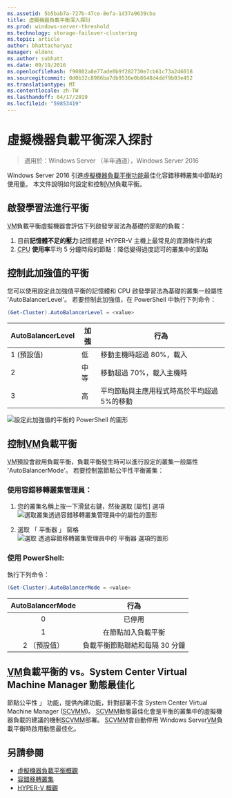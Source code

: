 ```yaml
---
ms.assetid: 5b5bab7a-727b-47ce-8efa-1d37a9639cba
title: 虛擬機器負載平衡深入探討
ms.prod: windows-server-threshold
ms.technology: storage-failover-clustering
ms.topic: article
author: bhattacharyaz
manager: eldenc
ms.author: subhatt
ms.date: 09/19/2016
ms.openlocfilehash: f90802a8e77ade0b9f282730e7cb61c73a246018
ms.sourcegitcommit: 0d0b32c8986ba7db9536e0b8648d4ddf9b03e452
ms.translationtype: MT
ms.contentlocale: zh-TW
ms.lasthandoff: 04/17/2019
ms.locfileid: "59853419"
---
```

# <a name="virtual-machine-load-balancing-deep-dive"></a>虛擬機器負載平衡深入探討

> 適用於：Windows Server （半年通道），Windows Server 2016

Windows Server 2016 引進[虛擬機器負載平衡功能](vm-load-balancing-overview.md)最佳化容錯移轉叢集中節點的使用量。 本文件說明如何設定和控制<abbr title="虛擬機器">VM</abbr>負載平衡。 

## <a id="heuristics-for-balancing"></a>啟發學習法進行平衡
<abbr title="虛擬機器">VM</abbr>負載平衡虛擬機器會評估下列啟發學習法為基礎的節點的負載：
1. 目前**記憶體不足的壓力**:記憶體是 HYPER-V 主機上最常見的資源條件約束
2. <abbr title="中央處理器">CPU</abbr> **使用率**平均 5 分鐘時段的節點：降低變得過度認可的叢集中的節點

## <a id="controlling-aggressiveness-of-balancing"></a>控制此加強值的平衡
您可以使用設定此加強值平衡的記憶體和 CPU 啟發學習法為基礎的叢集一般屬性 'AutoBalancerLevel'。 若要控制此加強值，在 PowerShell 中執行下列命令：

```PowerShell
(Get-Cluster).AutoBalancerLevel = <value>
```

| AutoBalancerLevel | 加強 | 行為 |
|-------------------|----------------|----------|
| 1 (預設值) | 低 | 移動主機時超過 80%，載入 |
| 2 | 中等 | 移動超過 70%，載入主機時 |
| 3 | 高 | 平均節點與主應用程式時高於平均超過 5%的移動 | 

![設定此加強值的平衡的 PowerShell 的圖形](media/vm-load-balancing/detailed-VM-load-balancing-1.jpg)

## <a name="controlling-abbr-titlevirtual-machinevmabbr-load-balancing"></a>控制<abbr title="虛擬機器">VM</abbr>負載平衡
<abbr title="虛擬機器">VM</abbr>預設會啟用負載平衡，負載平衡發生時可以進行設定的叢集一般屬性 'AutoBalancerMode'。 若要控制當節點公平性平衡叢集：

### <a name="using-failover-cluster-manager"></a>使用容錯移轉叢集管理員：
1. 您的叢集名稱上按一下滑鼠右鍵，然後選取 [屬性] 選項  
    ![選取叢集透過容錯移轉叢集管理員中的屬性的圖形](media/vm-load-balancing/detailed-VM-load-balancing-2.jpg)

2.  選取 「 平衡器 」 窗格  
    ![選取 透過容錯移轉叢集管理員中的 平衡器 選項的圖形](media/vm-load-balancing/detailed-VM-load-balancing-3.jpg)

### <a name="using-powershell"></a>使用 PowerShell:
執行下列命令：
```powershell
(Get-Cluster).AutoBalancerMode = <value>
```

|AutoBalancerMode |行為| 
|:----------------:|:----------:|
|0| 已停用| 
|1| 在節點加入負載平衡| 
|2 （預設值）| 負載平衡節點聯結和每隔 30 分鐘 |

## <a name="abbr-titlevirtual-machinevmabbr-load-balancing-vs-system-center-virtual-machine-manager-dynamic-optimization"></a><abbr title="虛擬機器">VM</abbr>負載平衡的 vs。System Center Virtual Machine Manager 動態最佳化
節點公平性 」 功能，提供內建功能，針對部署不含 System Center Virtual Machine Manager (<abbr title="System Center Virtual Machine Manager">SCVMM</abbr>)。 <abbr title="System Center Virtual Machine Manager">SCVMM</abbr>動態最佳化會是平衡的叢集中的虛擬機器負載的建議的機制<abbr title="System Center Virtual Machine Manager">SCVMM</abbr>部署。 <abbr title="System Center Virtual Machine Manager">SCVMM</abbr>會自動停用 Windows Server<abbr title="虛擬機器">VM</abbr>負載平衡時啟用動態最佳化。

## <a name="see-also"></a>另請參閱
* [虛擬機器負載平衡概觀](vm-load-balancing-overview.md)
* [容錯移轉叢集](failover-clustering-overview.md)
* [HYPER-V 概觀](../virtualization/hyper-v/Hyper-V-on-Windows-Server.md)
